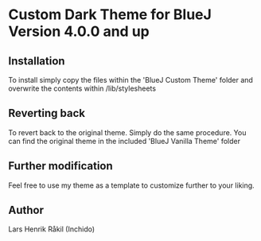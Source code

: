 # Custom Dark Theme for BlueJ Version 4.0.0 and up

## Installation
To install simply copy the files within the 'BlueJ Custom Theme' folder and overwrite the contents within <path to blueJ folder>/lib/stylesheets

## Reverting back 
To revert back to the original theme. Simply do the same procedure. You can find the original theme in the included 'BlueJ Vanilla Theme' folder

## Further modification
Feel free to use my theme as a template to customize further to your liking.

## Author
Lars Henrik Råkil (Inchido)